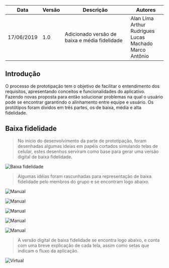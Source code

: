 |Data|Versão|Descrição|Autores|
|--|--|--|--|
|17/06/2019|1.0|Adicionado versão de baixa e média fidelidade|      Alan Lima<br> Arthur Rudrigues<br> Lucas Machado<br> Marco Antônio |

## Introdução

O processo de prototipação tem o objetivo de facilitar o entendimento dos requisitos, apresentando conceitos e funcionalidades do aplicativo. Fazendo novas proposta para então solucionar problemas na qual o usuário pode se encontrar garantindo o alinhamento entre equipe e usuário. Os protótipos foram dividos em três partes, os de baixa, média e alta fidelidade.

## Baixa fidelidade 

> No início do desenvolvimento da parte de prototipação, foram desenhadas algumas ideias em papéis cortados simulando telas de celular, estes desenhos serviram como base para gerar uma versão digital de baixa fidelidade.

![Baixa fidelidade](https://i.imgur.com/2nD7qD6.jpg)

> Algumas idéias foram rascunhadas para representação de baixa fidelidade pelo membros do grupo e se encontram logo abaixo.

![Manual](https://i.imgur.com/B2b6qgV.jpg)

![Manual](https://i.imgur.com/Kl7LmUt.jpg)

![Manual](https://imgur.com/HAjYiLu.jpg)

![Manual](https://i.imgur.com/iZ3QFbR.jpg)

![Manual](https://i.imgur.com/yTzJzXE.png)

> A versão digital de baixa fidelidade se encontra logo abaixo, e conta com uma breve explicação de cada tela, assim como setas que indicam o fluxo da aplicação. 

![Virtual](https://i.imgur.com/TcTZjgN.jpg)
